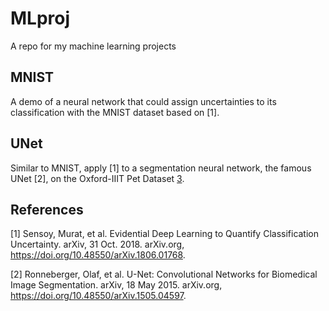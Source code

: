 # MLproj
A repo for my machine learning projects
## MNIST
A demo of a neural network that could assign uncertainties to its classification with the MNIST dataset based on [1].
## UNet
Similar to MNIST, apply [1] to a segmentation neural network, the famous UNet [2], on the Oxford-IIIT Pet Dataset [3].
## References
[1] Sensoy, Murat, et al. Evidential Deep Learning to Quantify Classification Uncertainty. arXiv, 31 Oct. 2018. arXiv.org, https://doi.org/10.48550/arXiv.1806.01768.

[2] Ronneberger, Olaf, et al. U-Net: Convolutional Networks for Biomedical Image Segmentation. arXiv, 18 May 2015. arXiv.org, https://doi.org/10.48550/arXiv.1505.04597.

[3]: https://www.robots.ox.ac.uk/~vgg/data/pets/
